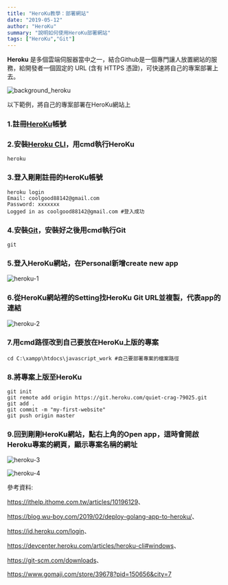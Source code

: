```yaml
---
title: "HeroKu教學：部署網站"
date: "2019-05-12"
author: "HeroKu"
summary: "說明如何使用HeroKu部署網站"
tags: ["HeroKu","Git"]
---
```


**Heroku** 是多個雲端伺服器當中之一，結合Github是一個專門讓人放置網站的服務，給開發者一個固定的 URL (含有 HTTPS 憑證)，可快速將自己的專案部署上去。

![background_heroku](https://coolgood88142.github.io/images/background_heroku.png)

以下範例，將自己的專案部署在HeroKu網站上

### 1.註冊[HeroKu](<https://id.heroku.com/login>)帳號



### 2.安裝[Heroku CLI](https://devcenter.heroku.com/articles/heroku-cli#windows)，用cmd執行HeroKu

```
heroku
```



### 3.登入剛剛註冊的HeroKu帳號

```
heroku login
Email: coolgood88142@gmail.com
Password: xxxxxxx
Logged in as coolgood88142@gmail.com #登入成功
```



### 4.安裝[Git](https://git-scm.com/downloads)，安裝好之後用cmd執行Git

```
git
```



### 5.登入HeroKu網站，在Personal新增create new app

![heroku-1](https://coolgood88142.github.io/images/heroku-1.png)



### 6.從HeroKu網站裡的Setting找HeroKu Git URL並複製，代表app的連結

![heroku-2](https://coolgood88142.github.io/images/heroku-2.png)



### 7.用cmd路徑改到自己要放在HeroKu上版的專案

```
cd C:\xampp\htdocs\javascript_work #自己要部署專案的檔案路徑
```



### 8.將專案上版至HeroKu

```
git init
git remote add origin https://git.heroku.com/quiet-crag-79025.git
git add .
git commit -m "my-first-website"
git push origin master
```



### 9.回到剛剛HeroKu網站，點右上角的Open app，這時會開啟Heroku專案的網頁，顯示專案名稱的網址

![heroku-3](https://coolgood88142.github.io/images/heroku-3.png)



![heroku-4](https://coolgood88142.github.io/images/heroku-4.png)



參考資料:

<https://ithelp.ithome.com.tw/articles/10196129>、

<https://blog.wu-boy.com/2019/02/deploy-golang-app-to-heroku/>、

<https://id.heroku.com/login>、

<https://devcenter.heroku.com/articles/heroku-cli#windows>、

<https://git-scm.com/downloads>、

<https://www.gomaji.com/store/39678?pid=150656&city=7>